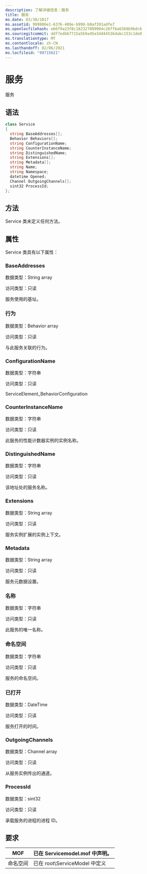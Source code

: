 ```yaml
---
description: 了解详细信息：服务
title: 服务
ms.date: 03/30/2017
ms.assetid: 999806e1-6376-409e-b998-b0af391adfe7
ms.openlocfilehash: e66f9a23f8c182327899904c26ff6a6368b9bdc6
ms.sourcegitcommit: ddf7edb67715a5b9a45e3dd44536dabc153c1de0
ms.translationtype: MT
ms.contentlocale: zh-CN
ms.lasthandoff: 02/06/2021
ms.locfileid: "99715621"
---
```

# <a name="service"></a>服务

服务  
  
## <a name="syntax"></a>语法  
  
```csharp
class Service  
{  
  string BaseAddresses[];  
  Behavior Behaviors[];  
  string ConfigurationName;  
  string CounterInstanceName;  
  string DistinguishedName;  
  string Extensions[];  
  string Metadata[];  
  string Name;  
  string Namespace;  
  datetime Opened;  
  Channel OutgoingChannels[];  
  sint32 ProcessId;  
};  
```  
  
## <a name="methods"></a>方法  

 Service 类未定义任何方法。  
  
## <a name="properties"></a>属性  

 Service 类具有以下属性：  
  
### <a name="baseaddresses"></a>BaseAddresses  

 数据类型：String array  
  
 访问类型：只读  
  
 服务使用的基址。  
  
### <a name="behaviors"></a>行为  

 数据类型：Behavior array  
  
 访问类型：只读  
  
 与此服务关联的行为。  
  
### <a name="configurationname"></a>ConfigurationName  

 数据类型：字符串  
  
 访问类型：只读  
  
 ServiceElement_BehaviorConfiguration  
  
### <a name="counterinstancename"></a>CounterInstanceName  

 数据类型：字符串  
  
 访问类型：只读  
  
 此服务的性能计数器实例的实例名称。  
  
### <a name="distinguishedname"></a>DistinguishedName  

 数据类型：字符串  
  
 访问类型：只读  
  
 该地址处的服务名称。  
  
### <a name="extensions"></a>Extensions  

 数据类型：String array  
  
 访问类型：只读  
  
 服务实例扩展的实例上下文。  
  
### <a name="metadata"></a>Metadata  

 数据类型：String array  
  
 访问类型：只读  
  
 服务元数据设置。  
  
### <a name="name"></a>名称  

 数据类型：字符串  
  
 访问类型：只读  
  
 此服务的唯一名称。  
  
### <a name="namespace"></a>命名空间  

 数据类型：字符串  
  
 访问类型：只读  
  
 服务的命名空间。  
  
### <a name="opened"></a>已打开  

 数据类型：DateTime  
  
 访问类型：只读  
  
 服务打开的时间。  
  
### <a name="outgoingchannels"></a>OutgoingChannels  

 数据类型：Channel array  
  
 访问类型：只读  
  
 从服务实例传出的通道。  
  
### <a name="processid"></a>ProcessId  

 数据类型：sint32  
  
 访问类型：只读  
  
 承载服务的进程的进程 ID。  
  
## <a name="requirements"></a>要求  
  
|MOF|已在 Servicemodel.mof 中声明。|  
|---------|-----------------------------------|  
|命名空间|已在 root\ServiceModel 中定义|
